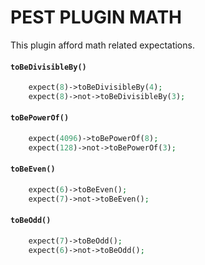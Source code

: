 # PEST PLUGIN MATH

This plugin afford math related expectations.

#### `toBeDivisibleBy()`
```php
    expect(8)->toBeDivisibleBy(4);
    expect(8)->not->toBeDivisibleBy(3);
```

#### `toBePowerOf()`
```php
    expect(4096)->toBePowerOf(8);
    expect(128)->not->toBePowerOf(3);
```

#### `toBeEven()`
```php
    expect(6)->toBeEven();
    expect(7)->not->toBeEven();
```

#### `toBeOdd()`
```php
    expect(7)->toBeOdd();
    expect(6)->not->toBeOdd();
```
